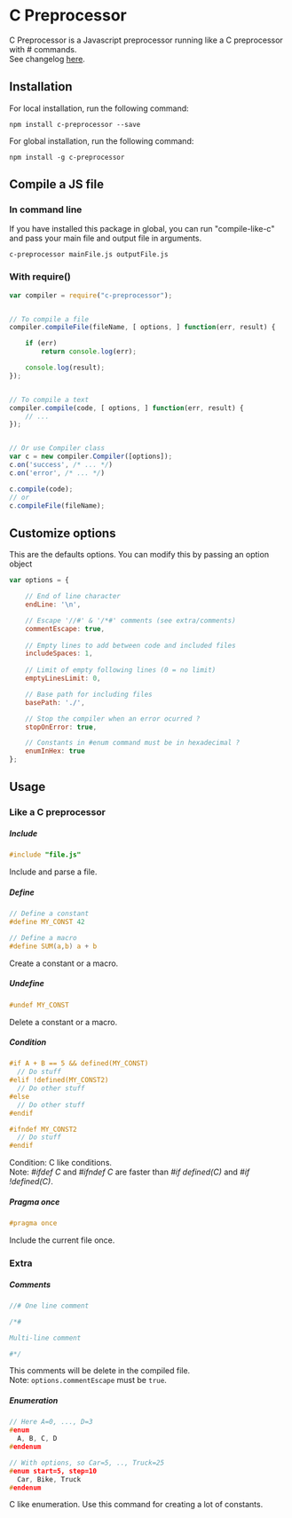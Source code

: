 C Preprocessor
===============

C Preprocessor is a Javascript preprocessor running like a C preprocessor with # commands.  
See changelog [here](../master/CHANGELOG.md).


## Installation

For local installation, run the following command:
```
npm install c-preprocessor --save
```

For global installation, run the following command:
```
npm install -g c-preprocessor
```


## Compile a JS file

### In command line
If you have installed this package in global, you can run "compile-like-c" and pass your main file and output file in arguments.
```
c-preprocessor mainFile.js outputFile.js
```

### With require()
```js
var compiler = require("c-preprocessor");


// To compile a file
compiler.compileFile(fileName, [ options, ] function(err, result) {

	if (err)
		return console.log(err);

	console.log(result);
});


// To compile a text
compiler.compile(code, [ options, ] function(err, result) {
	// ...
});


// Or use Compiler class
var c = new compiler.Compiler([options]);
c.on('success', /* ... */)
c.on('error', /* ... */)

c.compile(code);
// or
c.compileFile(fileName);
```




## Customize options
This are the defaults options. You can modify this by passing an option object
```js
var options = {

	// End of line character
	endLine: '\n',

	// Escape '//#' & '/*#' comments (see extra/comments)
	commentEscape: true,
	
	// Empty lines to add between code and included files
	includeSpaces: 1,
	
	// Limit of empty following lines (0 = no limit)
	emptyLinesLimit: 0,

	// Base path for including files
	basePath: './',

	// Stop the compiler when an error ocurred ?
	stopOnError: true,

	// Constants in #enum command must be in hexadecimal ?
	enumInHex: true
};
```




## Usage

### Like a C preprocessor

##### Include
```c
#include "file.js"
```
Include and parse a file.


##### Define
```c
// Define a constant
#define MY_CONST 42

// Define a macro
#define SUM(a,b) a + b
```
Create a constant or a macro.


##### Undefine
```c
#undef MY_CONST
```
Delete a constant or a macro.


##### Condition
```c
#if A + B == 5 && defined(MY_CONST)
  // Do stuff
#elif !defined(MY_CONST2)
  // Do other stuff
#else
  // Do other stuff
#endif

#ifndef MY_CONST2
  // Do stuff
#endif
```
Condition: C like conditions.  
Note: *#ifdef C* and *#ifndef C* are faster than *#if defined(C)* and *#if !defined(C)*.


##### Pragma once
```c
#pragma once
```
Include the current file once.


### Extra

##### Comments
```c
//# One line comment

/*#

Multi-line comment

#*/
```
This comments will be delete in the compiled file.  
Note: `options.commentEscape` must be `true`.


##### Enumeration
```c
// Here A=0, ..., D=3
#enum
  A, B, C, D
#endenum

// With options, so Car=5, .., Truck=25
#enum start=5, step=10
  Car, Bike, Truck
#endenum
```
C like enumeration. Use this command for creating a lot of constants.